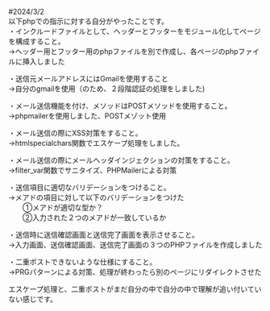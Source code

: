 #2024/3/2  
以下phpでの指示に対する自分がやったことです。  
・インクルードファイルとして、ヘッダーとフッターをモジュール化してページを構成すること。  
→ヘッダー用とフッター用のphpファイルを別で作成し、各ページのphpファイルに挿入しました  

・送信元メールアドレスにはGmailを使用すること  
→自分のgmailを使用（のため、２段階認証の処理をしました)  

・メール送信機能を付け、メソッドはPOSTメソッドを使用すること。  
→phpmailerを使用しました、POSTメゾット使用  

・メール送信の際にXSS対策をすること。  
→htmlspecialchars関数でエスケープ処理をしました。  

・メール送信の際にメールヘッダインジェクションの対策をすること。  
→filter_var関数でサニタイズ、PHPMailerによる対策  

・送信項目に適切なバリデーションをつけること。  
→メアドの項目に対して以下のバリデーションをつけた  
　　①メアドが適切な型か？  
　　②入力された２つのメアドが一致しているか  

・送信時に送信確認画面と送信完了画面を表示させること。  
→入力画面、送信確認画面、送信完了画面の３つのPHPファイルを作成しました  

・二重ポストできないような仕様にすること。  
→PRGパターンによる対策、処理が終わったら別のページにリダイレクトさせた  

エスケープ処理と、二重ポストがまだ自分の中で自分の中で理解が追い付いていない感じです。  

